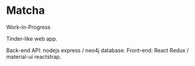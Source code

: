 # Matcha
Work-in-Progress

Tinder-like web app.

Back-end API: nodejs express / neo4j database.
Front-end: React Redux / material-ui reactstrap.
